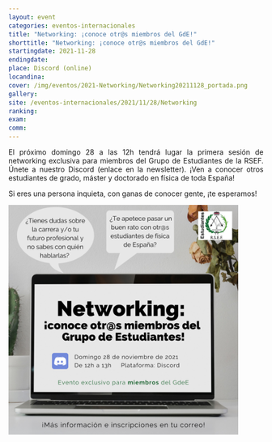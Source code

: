 ```yaml
---
layout: event
categories: eventos-internacionales
title: "Networking: ¡conoce otr@s miembros del GdE!"
shorttitle: "Networking: ¡conoce otr@s miembros del GdE!"
startingdate: 2021-11-28
endingdate:
place: Discord (online)
locandina:
cover: /img/eventos/2021-Networking/Networking20211128_portada.png
gallery:
site: /eventos-internacionales/2021/11/28/Networking
ranking: 
exam:
comm:
---
```


<div class="section">
  <div class="row">
    <div class="col s12 m6 l8">
      <div class="row center">
        <p style="text-align: justify;">
	  El próximo domingo 28 a las 12h tendrá lugar la primera sesión de networking exclusiva para miembros del Grupo de Estudiantes de la RSEF. Únete a nuestro Discord (enlace en la newsletter). ¡Ven a conocer otros estudiantes de grado, máster y doctorado en física de toda España!
        </p>
        <p style="text-align: justify;">   
          Si eres una persona inquieta, con ganas de conocer gente, ¡te esperamos!
        </p>
      </div>
    </div>
    <div class="col s12 m6 l4">
      <div class="row center">
	<img class="materialboxed" width="90%" src="/img/eventos/2021-Networking/Networking2021128.png">
      </div>
    </div>



<!---
<p style="text-align: justify;">
  <a href='https://www.freepik.es/vectores/fondo'>Imagen de fondo obtenida de Freepik</a>
</p>
-->
